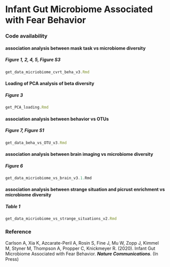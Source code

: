 # Infant Gut Microbiome Associated with Fear Behavior


### Code availability




#### association analysis between mask task vs microbiome diversity
##### Figure 1, 2, 4, 5, Figure S3
``` js
get_data_micriobiome_cvrt_beha_v3.Rmd
```

#### Loading of PCA analysis of beta diversity
##### Figure 3
``` js
get_PCA_loading.Rmd
```


#### association analysis between behavior vs OTUs
##### Figure 7, Figure S1
``` js
get_data_beha_vs_OTU_v3.Rmd
```

#### association analysis between brain imaging vs microbiome diversity
##### Figure 6
``` js
get_data_micriobiome_vs_brain_v3.1.Rmd
```

#### association analysis between strange situation and picrust enrichment vs microbiome diversity
##### Table 1
``` js
get_data_micriobiome_vs_strange_situations_v2.Rmd
```

### Reference
Carlson A, Xia K, Azcarate-Peril A, Rosin S, Fine J, Mu W, Zopp J, Kimmel M, Styner M, Thompson A, Propper C, Knickmeyer R. (2020). Infant Gut Microbiome Associated with Fear Behavior. ***Nature Communications***. (In Press)




